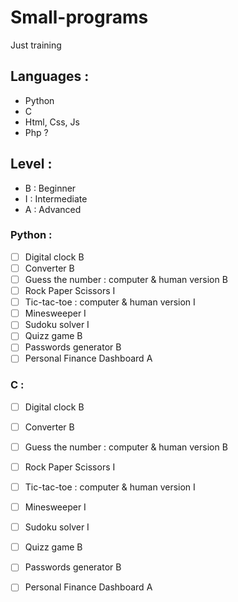 # Small-programs
Just training

## Languages :
- Python
- C
- Html, Css, Js
- Php ?

## Level :
- B : Beginner
- I : Intermediate
- A : Advanced


### Python :
- [ ] Digital clock B
- [ ] Converter B
- [ ] Guess the number : computer & human version B
- [ ] Rock Paper Scissors I
- [ ] Tic-tac-toe : computer & human version I
- [ ] Minesweeper I
- [ ] Sudoku solver I
- [ ] Quizz game B
- [ ] Passwords generator B
- [ ] Personal Finance Dashboard A

### C :
- [ ] Digital clock B
- [ ] Converter B
- [ ] Guess the number : computer & human version B
- [ ] Rock Paper Scissors I
- [ ] Tic-tac-toe : computer & human version I
- [ ] Minesweeper I
- [ ] Sudoku solver I
- [ ] Quizz game B
- [ ] Passwords generator B
- [ ] Personal Finance Dashboard A

